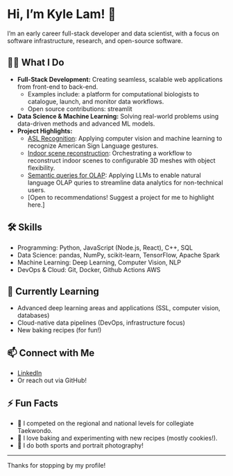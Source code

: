 # Hi, I’m Kyle Lam! 👋

I’m an early career full-stack developer and data scientist, with a focus on software infrastructure, research, and open-source software.

## 👨‍💻 What I Do

- **Full-Stack Development:** Creating seamless, scalable web applications from front-end to back-end.
  - Examples include: a platform for computational biologists to catalogue, launch, and monitor data workflows.
  - Open source contributions: streamlit
- **Data Science & Machine Learning:** Solving real-world problems using data-driven methods and advanced ML models.
- **Project Highlights:**  
  - [ASL Recognition](#): Applying computer vision and machine learning to recognize American Sign Language gestures.
  - [Indoor scene reconstruction](#): Orchestrating a workflow to reconstruct indoor scenes to configurable 3D meshes with object flexibility.
  - [Semantic queries for OLAP](#): Applying LLMs to enable natural language OLAP quries to streamline data analytics for non-technical users.
  - [Open to recommendations! Suggest a project for me to highlight here.]

## 🛠️ Skills

- Programming: Python, JavaScript (Node.js, React), C++, SQL
- Data Science: pandas, NumPy, scikit-learn, TensorFlow, Apache Spark
- Machine Learning: Deep Learning, Computer Vision, NLP
- DevOps & Cloud: Git, Docker, Github Actions AWS

## 🌱 Currently Learning

- Advanced deep learning areas and applications (SSL, computer vision, databases)
- Cloud-native data pipelines (DevOps, infrastructure focus)
- New baking recipes (for fun!)

## 📫 Connect with Me

- [LinkedIn](https://www.linkedin.com/in/kyle-lam76/)
- Or reach out via GitHub!

## ⚡ Fun Facts

- 🥋 I competed on the regional and national levels for collegiate Taekwondo.
- 🍰 I love baking and experimenting with new recipes (mostly cookies!).
- 📸 I do both sports and portrait photography!

---

Thanks for stopping by my profile!
